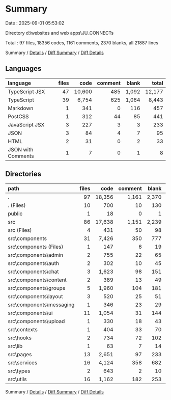 # Summary

Date : 2025-09-01 05:53:02

Directory d:\\websites and web apps\\JU_CONNECTs

Total : 97 files,  18356 codes, 1161 comments, 2370 blanks, all 21887 lines

Summary / [Details](details.md) / [Diff Summary](diff.md) / [Diff Details](diff-details.md)

## Languages
| language | files | code | comment | blank | total |
| :--- | ---: | ---: | ---: | ---: | ---: |
| TypeScript JSX | 47 | 10,600 | 485 | 1,092 | 12,177 |
| TypeScript | 39 | 6,754 | 625 | 1,064 | 8,443 |
| Markdown | 1 | 341 | 0 | 116 | 457 |
| PostCSS | 1 | 312 | 44 | 85 | 441 |
| JavaScript JSX | 3 | 227 | 3 | 3 | 233 |
| JSON | 3 | 84 | 4 | 7 | 95 |
| HTML | 2 | 31 | 0 | 2 | 33 |
| JSON with Comments | 1 | 7 | 0 | 1 | 8 |

## Directories
| path | files | code | comment | blank | total |
| :--- | ---: | ---: | ---: | ---: | ---: |
| . | 97 | 18,356 | 1,161 | 2,370 | 21,887 |
| . (Files) | 10 | 700 | 10 | 130 | 840 |
| public | 1 | 18 | 0 | 1 | 19 |
| src | 86 | 17,638 | 1,151 | 2,239 | 21,028 |
| src (Files) | 4 | 431 | 50 | 98 | 579 |
| src\\components | 31 | 7,426 | 350 | 777 | 8,553 |
| src\\components (Files) | 1 | 147 | 6 | 19 | 172 |
| src\\components\\admin | 2 | 755 | 22 | 65 | 842 |
| src\\components\\auth | 2 | 302 | 10 | 45 | 357 |
| src\\components\\chat | 3 | 1,623 | 98 | 151 | 1,872 |
| src\\components\\content | 2 | 389 | 13 | 49 | 451 |
| src\\components\\groups | 5 | 1,960 | 104 | 181 | 2,245 |
| src\\components\\layout | 3 | 520 | 25 | 51 | 596 |
| src\\components\\messaging | 1 | 346 | 23 | 29 | 398 |
| src\\components\\ui | 11 | 1,054 | 31 | 144 | 1,229 |
| src\\components\\upload | 1 | 330 | 18 | 43 | 391 |
| src\\contexts | 1 | 404 | 33 | 70 | 507 |
| src\\hooks | 2 | 734 | 72 | 102 | 908 |
| src\\lib | 1 | 63 | 7 | 14 | 84 |
| src\\pages | 13 | 2,651 | 97 | 233 | 2,981 |
| src\\services | 16 | 4,124 | 358 | 682 | 5,164 |
| src\\types | 2 | 643 | 2 | 10 | 655 |
| src\\utils | 16 | 1,162 | 182 | 253 | 1,597 |

Summary / [Details](details.md) / [Diff Summary](diff.md) / [Diff Details](diff-details.md)